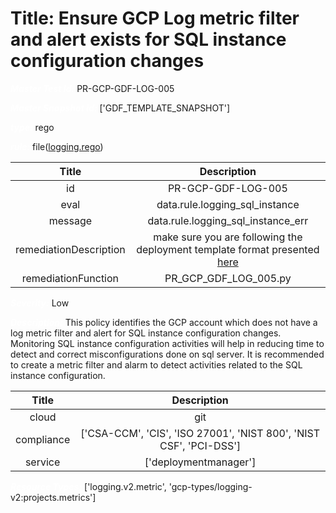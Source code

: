 



# Title: Ensure GCP Log metric filter and alert exists for SQL instance configuration changes


***<font color="white">Master Test Id:</font>*** PR-GCP-GDF-LOG-005

***<font color="white">Master Snapshot Id:</font>*** ['GDF_TEMPLATE_SNAPSHOT']

***<font color="white">type:</font>*** rego

***<font color="white">rule:</font>*** file([logging.rego])  
  
  
  
  

|Title|Description|
| :---: | :---: |
|id|PR-GCP-GDF-LOG-005|
|eval|data.rule.logging_sql_instance|
|message|data.rule.logging_sql_instance_err|
|remediationDescription|make sure you are following the deployment template format presented <a href='https://cloud.google.com/logging/docs/reference/v2/rest/v2/projects.metrics' target='_blank'>here</a>|
|remediationFunction|PR_GCP_GDF_LOG_005.py|


***<font color="white">Severity:</font>*** Low

***<font color="white">Description:</font>*** This policy identifies the GCP account which does not have a log metric filter and alert for SQL instance configuration changes. Monitoring SQL instance configuration activities will help in reducing time to detect and correct misconfigurations done on sql server. It is recommended to create a metric filter and alarm to detect activities related to the SQL instance configuration.  
  
  

|Title|Description|
| :---: | :---: |
|cloud|git|
|compliance|['CSA-CCM', 'CIS', 'ISO 27001', 'NIST 800', 'NIST CSF', 'PCI-DSS']|
|service|['deploymentmanager']|


***<font color="white">Resource Types:</font>*** ['logging.v2.metric', 'gcp-types/logging-v2:projects.metrics']


[logging.rego]: https://github.com/prancer-io/prancer-compliance-test/tree/master/google/iac/logging.rego
